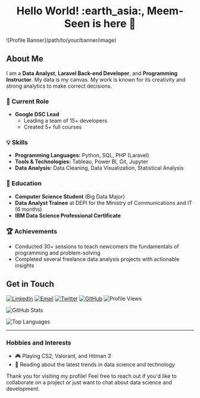 <h1 align= "center"><b>Hello World! :earth_asia:, Meem-Seen is here 👋</b></h1>
![Profile Banner](path/to/your/banner/image)

## About Me

I am a **Data Analyst**, **Laravel Back-end Developer**, and **Programming Instructor**. My data is my canvas.
My work is known for its creativity and strong analytics to make correct decisions.

### 🔭 Current Role
- **Google DSC Lead**
  - Leading a team of 15+ developers
  - Created 5+ full courses

### 💡 Skills
- **Programming Languages:** Python, SQL, PHP (Laravel)
- **Tools & Technologies:** Tableau, Power BI, Git, Jupyter
- **Data Analysis:** Data Cleaning, Data Visualization, Statistical Analysis

### 🌱 Education
- **Computer Science Student** (Big Data Major)
- **Data Analyst Trainee** at DEPI for the Ministry of Communications and IT (6 months)
- **IBM Data Science Professional Certificate**

### 🏆 Achievements
- Conducted 30+ sessions to teach newcomers the fundamentals of programming and problem-solving
- Completed several freelance data analysis projects with actionable insights

<!-- ## Projects

### 📊 Freelance Data Analyst
- **Customer Churn Analysis for Telecom Company**
  - **Description:** Analyzed customer data to identify factors contributing to churn using Python and SQL. Created visualizations in Tableau.
  - **Achievements:** Reduced churn rate by 10% through targeted recommendations. -->

## Get in Touch

[![LinkedIn](https://img.shields.io/badge/LinkedIn-0077B5?style=for-the-badge&logo=linkedin&logoColor=white)](https://www.linkedin.com/in/meemseen)
[![Email](https://img.shields.io/badge/Email-D14836?style=for-the-badge&logo=gmail&logoColor=white)](mailto:mohamedselim.div@gmail.com)
[![Twitter](https://img.shields.io/badge/Twitter-1DA1F2?style=for-the-badge&logo=twitter&logoColor=white)](https://x.com/MoHaMeDASeliM9)
[![GitHub](https://img.shields.io/badge/GitHub-100000?style=for-the-badge&logo=github&logoColor=white)](https://github.com/Mohamedselim2)
![Profile Views](https://komarev.com/ghpvc/?username=Mohamedselim2&color=brightgreen)


![GitHub Stats](https://github-readme-stats.vercel.app/api?username=Mohamedselim2&show_icons=true&theme=radical)

![Top Languages](https://github-readme-stats.vercel.app/api/top-langs/?username=Mohamedselim2&layout=compact&theme=radical)

---

### Hobbies and Interests
- 🎮 Playing CS2, Valorant, and Hitman 3
- 📖 Reading about the latest trends in data science and technology

Thank you for visiting my profile! Feel free to reach out if you'd like to collaborate on a project or just want to chat about data science and development.



